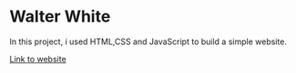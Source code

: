 # Walter White 

In this project, i used HTML,CSS and JavaScript to build a simple website.

[Link to website](http://users.auth.gr/leonvyta/walter-white/)
